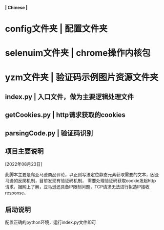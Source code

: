 **| Chinese |**

# config文件夹 | 配置文件夹

# selenuim文件夹 | chrome操作内核包

# yzm文件夹 | 验证码示例图片资源文件夹

## index.py | 入口文件，做为主要逻辑处理文件

## getCookies.py | http请求获取的cookies

## parsingCode.py | 验证码识别



## 项目主要说明

[2022年08月23日] 

此脚本主要是爬亚马逊商品评论，以正则写法定位静态元素获取需要的文本，因亚马逊的反爬机制，目前发现有验证码机制，
需要处理验证码获取cookie发起http请求，据网上了解，亚马逊还具备IP限制问题，TCP请求无法进行拟造IP接收response。


## 启动说明 

配置正确的python环境，运行index.py文件即可


 